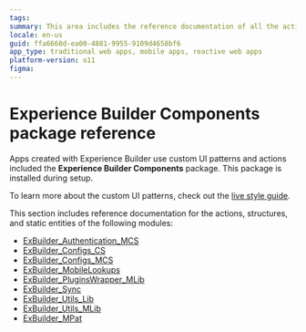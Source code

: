 ```yaml
---
tags:
summary: This area includes the reference documentation of all the actions availabe in the modules of the Experience Builder Components package.
locale: en-us
guid: ffa6668d-ea00-4881-9955-9109d4658bf6
app_type: traditional web apps, mobile apps, reactive web apps
platform-version: o11
figma:
---
```


# Experience Builder Components package reference

Apps created with Experience Builder use custom UI patterns and actions included the **Experience Builder Components** package. This package is installed during setup.

To learn more about the custom UI patterns, check out the [live style guide](https://experiencebuilder.outsystems.com/ExBuilder_CustomPatterns_Samples/CustomPatternsList).

This section includes reference documentation for the actions, structures, and static entities of the following modules:

* [ExBuilder_Authentication_MCS](ExBuilder_Authentication_MCS.md)
* [ExBuilder_Configs_CS](ExBuilder_Configs_CS.md)
* [ExBuilder_Configs_MCS](ExBuilder_Configs_MCS.md)
* [ExBuilder_MobileLookups](ExBuilder_MobileLookups.md)
* [ExBuilder_PluginsWrapper_MLib](ExBuilder_PluginsWrapper_MLib.md)
* [ExBuilder_Sync](ExBuilder_Sync.md)
* [ExBuilder_Utils_Lib](ExBuilder_Utils_Lib.md)
* [ExBuilder_Utils_MLib](ExBuilder_Utils_MLib.md)
* [ExBuilder_MPat](ExBuilder_MPat.md)
